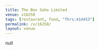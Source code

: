 ```yaml
---
title: The Box Soho Limited
venue: v16258
tags: [restaurant, food, "fhrs:414453"]
permalink: /v/16258/
layout: venue
---
```

null